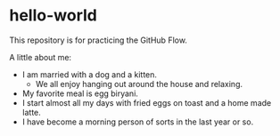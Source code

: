 # hello-world
This repository is for practicing the GitHub Flow.

A little about me:
- I am married with a dog and a kitten.
  - We all enjoy hanging out around the house and relaxing.
- My favorite meal is egg biryani.
- I start almost all my days with fried eggs on toast and a home made latte.
- I have become a morning person of sorts in the last year or so.
